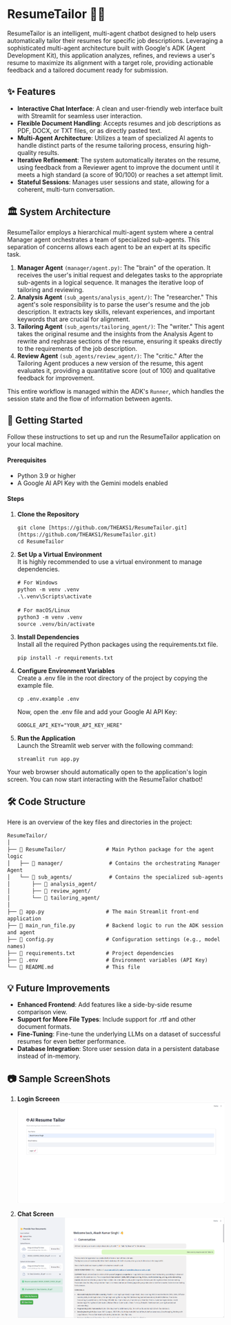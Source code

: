 # ResumeTailor 🤖📄
ResumeTailor is an intelligent, multi-agent chatbot designed to help users automatically tailor their resumes for specific job descriptions. Leveraging a sophisticated multi-agent architecture built with Google's ADK (Agent Development Kit), this application analyzes, refines, and reviews a user's resume to maximize its alignment with a target role, providing actionable feedback and a tailored document ready for submission.

## ✨ Features

- **Interactive Chat Interface**: A clean and user-friendly web interface built with Streamlit for seamless user interaction.
- **Flexible Document Handling**: Accepts resumes and job descriptions as PDF, DOCX, or TXT files, or as directly pasted text.
- **Multi-Agent Architecture**: Utilizes a team of specialized AI agents to handle distinct parts of the resume tailoring process, ensuring high-quality results.
- **Iterative Refinement**: The system automatically iterates on the resume, using feedback from a Reviewer agent to improve the document until it meets a high standard (a score of 90/100) or reaches a set attempt limit.
- **Stateful Sessions**: Manages user sessions and state, allowing for a coherent, multi-turn conversation.


## 🏛️ System Architecture
ResumeTailor employs a hierarchical multi-agent system where a central Manager agent orchestrates a team of specialized sub-agents. This separation of concerns allows each agent to be an expert at its specific task.

1. **Manager Agent** `(manager/agent.py)`: The "brain" of the operation. It receives the user's initial request and delegates tasks to the appropriate sub-agents in a logical sequence. It manages the iterative loop of tailoring and reviewing.
2. **Analysis Agent** `(sub_agents/analysis_agent/)`: The "researcher." This agent's sole responsibility is to parse the user's resume and the job description. It extracts key skills, relevant experiences, and important keywords that are crucial for alignment.
3. **Tailoring Agent** `(sub_agents/tailoring_agent/)`: The "writer." This agent takes the original resume and the insights from the Analysis Agent to rewrite and rephrase sections of the resume, ensuring it speaks directly to the requirements of the job description.
4. **Review Agent** `(sub_agents/review_agent/)`: The "critic." After the Tailoring Agent produces a new version of the resume, this agent evaluates it, providing a quantitative score (out of 100) and qualitative feedback for improvement.

This entire workflow is managed within the ADK's `Runner`, which handles the session state and the flow of information between agents.

## 🚀 Getting Started
Follow these instructions to set up and run the ResumeTailor application on your local machine.

#### Prerequisites
- Python 3.9 or higher
- A Google AI API Key with the Gemini models enabled

#### Steps
1. **Clone the Repository**
    ```
    git clone [https://github.com/THEAKS1/ResumeTailor.git](https://github.com/THEAKS1/ResumeTailor.git)
    cd ResumeTailor
    ```
2. **Set Up a Virtual Environment**\
It is highly recommended to use a virtual environment to manage dependencies.
    ```
    # For Windows
    python -m venv .venv
    .\.venv\Scripts\activate

    # For macOS/Linux
    python3 -m venv .venv
    source .venv/bin/activate
    ```
3. **Install Dependencies**\
Install all the required Python packages using the requirements.txt file.
    ```
    pip install -r requirements.txt
    ```
4. **Configure Environment Variables**\
Create a .env file in the root directory of the project by copying the example file.
    ```
    cp .env.example .env
    ```
    Now, open the .env file and add your Google AI API Key:
    ```
    GOOGLE_API_KEY="YOUR_API_KEY_HERE"
    ```
5. **Run the Application**\
Launch the Streamlit web server with the following command:
    ```
    streamlit run app.py
    ```
Your web browser should automatically open to the application's login screen. You can now start interacting with the ResumeTailor chatbot!

## 🛠️ Code Structure
Here is an overview of the key files and directories in the project:
```
ResumeTailor/
│
├── 📂 ResumeTailor/             # Main Python package for the agent logic
│   ├── 📂 manager/               # Contains the orchestrating Manager Agent
│   └── 📂 sub_agents/            # Contains the specialized sub-agents
│       ├── 📂 analysis_agent/
│       ├── 📂 review_agent/
│       └── 📂 tailoring_agent/
│
├── 📜 app.py                    # The main Streamlit front-end application
├── 📜 main_run_file.py          # Backend logic to run the ADK session and agent
├── 📜 config.py                 # Configuration settings (e.g., model names)
├── 📜 requirements.txt          # Project dependencies
├── 📜 .env                      # Environment variables (API Key)
└── 📜 README.md                 # This file
```

## 💡 Future Improvements
- **Enhanced Frontend**: Add features like a side-by-side resume comparison view.
- **Support for More File Types**: Include support for .rtf and other document formats.
- **Fine-Tuning**: Fine-tune the underlying LLMs on a dataset of successful resumes for even better performance.
- **Database Integration**: Store user session data in a persistent database instead of in-memory.

## 📷 Sample ScreenShots
1. **Login Screeen**
![alt text](<Login Screen.png>)

2. **Chat Screen**
![alt text](<Chat Screen.png>)